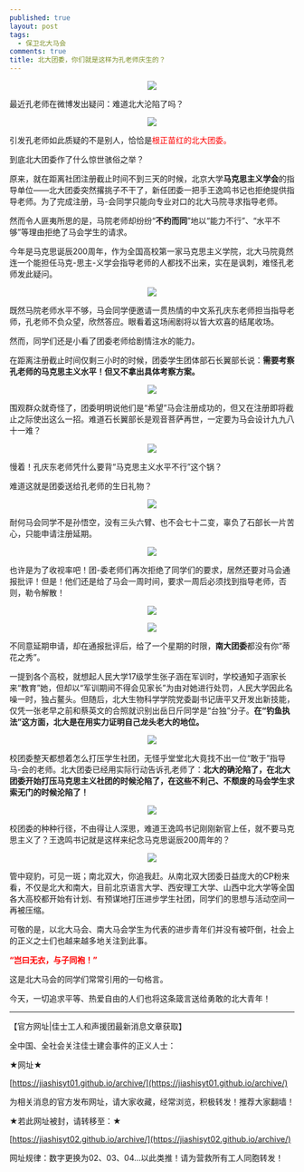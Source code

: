 ```yaml
---
published: true
layout: post
tags:
  - 保卫北大马会
comments: true
title: 北大团委，你们就是这样为孔老师庆生的？  
---
```


<p align="center"> <img src="https://ae01.alicdn.com/kf/HTB1HNSUXcrrK1RjSspaq6AREXXak.jpg"> </p>

最近孔老师在微博发出疑问：难道北大沦陷了吗？
 
<p align="center"> <img src="https://ae01.alicdn.com/kf/HTB1NheUXcnrK1RjSspkq6yuvXXaa.jpg"> </p>

引发孔老师如此质疑的不是别人，恰恰是<font color=Red>根正苗红的北大团委。</font>

到底北大团委作了什么惊世骇俗之举？

原来，就在距离社团注册截止时间不到三天的时候，北京大学**马克思主义学会**的指导单位——北大团委突然撂挑子不干了，新任团委一把手王逸鸣书记也拒绝提供指导老师。为了完成注册，马-会同学只能向专业对口的北大马院寻求指导老师。

然而令人匪夷所思的是，马院老师却纷纷“**不约而同**”地以“能力不行”、“水平不够”等理由拒绝了马会学生的请求。

今年是马克思诞辰200周年，作为全国高校第一家马克思主义学院，北大马院竟然连一个能担任马克-思主-义学会指导老师的人都找不出来，实在是讽刺，难怪孔老师发此疑问。
 
<p align="center"> <img src="https://ae01.alicdn.com/kf/HTB1JySUXXzsK1Rjy1Xbq6xOaFXaF.jpg"> </p>

既然马院老师水平不够，马会同学便邀请一贯热情的中文系孔庆东老师担当指导老师，孔老师不负众望，欣然答应。眼看着这场闹剧将以皆大欢喜的结尾收场。

然而，同学们还是小看了团委老师给剧情注水的能力。

在距离注册截止时间仅剩三小时的时候，团委学生团体部石长翼部长说：**需要考察孔老师的马克思主义水平！但又不拿出具体考察方案。**
 
<p align="center"> <img src="https://ww1.sinaimg.cn/large/005YhI8igy1fvjk0c7r4hj306p0633yo.catbox.moe/1zmt9d.jpg"> </p>


围观群众就奇怪了，团委明明说他们是“希望”马会注册成功的，但又在注册即将截止之际使出这么一招。难道石长翼部长是观音菩萨再世，一定要为马会设计九九八十一难？
 
<p align="center"> <img src="https://ae01.alicdn.com/kf/HTB1_V1VXffsK1RjSszbq6AqBXXaW.jpg"> </p>
 
慢着！孔庆东老师凭什么要背“马克思主义水平不行”这个锅？

难道这就是团委送给孔老师的生日礼物？
 
<p align="center"> <img src="https://ae01.alicdn.com/kf/HTB1kXGVXojrK1RkHFNRq6ySvpXaI.jpg"> </p>

耐何马会同学不是孙悟空，没有三头六臂、也不会七十二变，辜负了石部长一片苦心，只能申请注册延期。
 
<p align="center"> <img src="https://ae01.alicdn.com/kf/HTB1ik5DcNjaK1RjSZKzq6xVwXXaD.jpg"> </p>

也许是为了收视率吧！团-委老师们再次拒绝了同学们的要求，居然还要对马会通报批评！但是！他们还是给了马会一周时间，要求一周后必须找到指导老师，否则，勒令解散！
 
<p align="center"><img src="https://ww1.sinaimg.cn/large/005YhI8igy1fvjk8gtsfqj30dr0m8tar">  </p>

<p align="center"> <img src="https://ae01.alicdn.com/kf/HTB1hkGUXiDxK1Rjy1zcq6yGeXXax.jpg"> </p>

不同意延期申请，却在通报批评后，给了一个星期的时限，**南大团委**都没有你“蒂花之秀”。

一提到各个高校，就想起人民大学17级学生张子涵在军训时，学校通知子涵家长来“教育”她，但却以“军训期间不得会见家长”为由对她进行处罚，人民大学因此名噪一时，独占鳌头。但随后，北大生物科学学院党委副书记唐平又开发出新技能，仅凭一张老早之前和蔡英文的合照就识别出岳日斤同学是“台独”分子。**在“钓鱼执法”这方面，北大是在用实力证明自己龙头老大的地位。**

<p align="center"> <img src="https://files.catbox.moe/unmiv1.jpg"> </p>

校团委整天都想着怎么打压学生社团，无怪乎堂堂北大竟找不出一位“敢于”指导马-会的老师。北大团委已经用实际行动告诉孔老师了：**北大的确沦陷了，在北大团委开始打压马克思主义社团的时候沦陷了，在这些不利己、不颓废的马会学生求索无门的时候沦陷了！**

<p align="center"> <img src="https://ww1.sinaimg.cn/large/005YhI8igy1fvjkblhg86j30ci04waad"> </p>

校团委的种种行径，不由得让人深思，难道王逸鸣书记刚刚新官上任，就不要马克思主义了？王逸鸣书记就是这样来纪念马克思诞辰200周年的？

<p align="center"> <img src=" https://ae01.alicdn.com/kf/HTB1dpaVXjDuK1RjSszdq6xGLpXac.jpg"> </p>

管中窥豹，可见一斑；南北双大，你追我赶。从南北双大团委日益庞大的CP粉来看，不仅是北大和南大，目前北京语言大学、西安理工大学、山西中北大学等全国各大高校都开始有计划、有预谋地打压进步学生社团，同学们的思想与活动空间一再被压缩。

可敬的是，以北大马会、南大马会学生为代表的进步青年们并没有被吓倒，社会上的正义之士们也越来越多地关注到此事。

**<font color=Red>“岂曰无衣，与子同袍！”</font>**

这是北大马会的同学们常常引用的一句格言。

今天，一切追求平等、热爱自由的人们也将这条箴言送给勇敢的北大青年！


---
【官方网址|佳士工人和声援团最新消息文章获取】

全中国、全社会关注佳士建会事件的正义人士：

★网址★

[https://jiashisyt01.github.io/archive/](https://jiashisyt01.github.io/archive/)

为相关消息的官方发布网址，请大家收藏，经常浏览，积极转发！推荐大家翻墙！

★若此网址被封，请转移至：★

[https://jiashisyt02.github.io/archive/](https://jiashisyt02.github.io/archive/)

网址规律：数字更换为02、03、04...以此类推！请为营救所有工人同胞转发！


